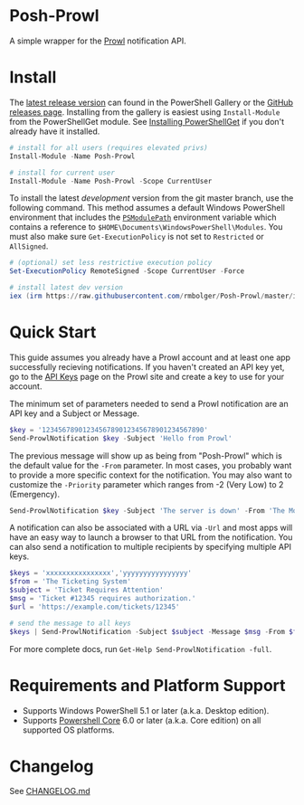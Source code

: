 # Posh-Prowl

A simple wrapper for the [Prowl](https://www.prowlapp.com/) notification API.

# Install

The [latest release version](https://www.powershellgallery.com/packages/Posh-Prowl) can found in the PowerShell Gallery or the [GitHub releases page](https://github.com/rmbolger/Posh-Prowl/releases). Installing from the gallery is easiest using `Install-Module` from the PowerShellGet module. See [Installing PowerShellGet](https://docs.microsoft.com/en-us/powershell/gallery/installing-psget) if you don't already have it installed.

```powershell
# install for all users (requires elevated privs)
Install-Module -Name Posh-Prowl

# install for current user
Install-Module -Name Posh-Prowl -Scope CurrentUser
```

To install the latest *development* version from the git master branch, use the following command. This method assumes a default Windows PowerShell environment that includes the [`PSModulePath`](https://msdn.microsoft.com/en-us/library/dd878326.aspx) environment variable which contains a reference to `$HOME\Documents\WindowsPowerShell\Modules`. You must also make sure `Get-ExecutionPolicy` is not set to `Restricted` or `AllSigned`.

```powershell
# (optional) set less restrictive execution policy
Set-ExecutionPolicy RemoteSigned -Scope CurrentUser -Force

# install latest dev version
iex (irm https://raw.githubusercontent.com/rmbolger/Posh-Prowl/master/instdev.ps1)
```


# Quick Start

This guide assumes you already have a Prowl account and at least one app successfully recieving notifications. If you haven't created an API key yet, go to the [API Keys](https://www.prowlapp.com/api_settings.php) page on the Prowl site and create a key to use for your account.

The minimum set of parameters needed to send a Prowl notification are an API key and a Subject or Message.

```powershell
$key = '1234567890123456789012345678901234567890'
Send-ProwlNotification $key -Subject 'Hello from Prowl'
```

The previous message will show up as being from "Posh-Prowl" which is the default value for the `-From` parameter. In most cases, you probably want to provide a more specific context for the notification. You may also want to customize the `-Priority` parameter which ranges from -2 (Very Low) to 2 (Emergency).

```powershell
Send-ProwlNotification $key -Subject 'The server is down' -From 'The Monitoring System' -Priority 2
```

A notification can also be associated with a URL via `-Url` and most apps will have an easy way to launch a browser to that URL from the notification. You can also send a notification to multiple recipients by specifying multiple API keys.

```powershell
$keys = 'xxxxxxxxxxxxxxxx','yyyyyyyyyyyyyyyy'
$from = 'The Ticketing System'
$subject = 'Ticket Requires Attention'
$msg = 'Ticket #12345 requires authorization.'
$url = 'https://example.com/tickets/12345'

# send the message to all keys
$keys | Send-ProwlNotification -Subject $subject -Message $msg -From $from -Url $url
```

For more complete docs, run `Get-Help Send-ProwlNotification -full`.

# Requirements and Platform Support

* Supports Windows PowerShell 5.1 or later (a.k.a. Desktop edition).
* Supports [Powershell Core](https://github.com/PowerShell/PowerShell) 6.0 or later (a.k.a. Core edition) on all supported OS platforms.

# Changelog

See [CHANGELOG.md](/CHANGELOG.md)
